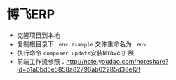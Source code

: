 # 博飞ERP

* 克隆项目到本地
* 复制根目录下 `.env.example` 文件重命名为 `.env`
* 执行命令 `composer update`安装laravel扩展
* 前端工作流参照：http://note.youdao.com/noteshare?id=b1a0bd5e5858a82796ab02285d38e12f